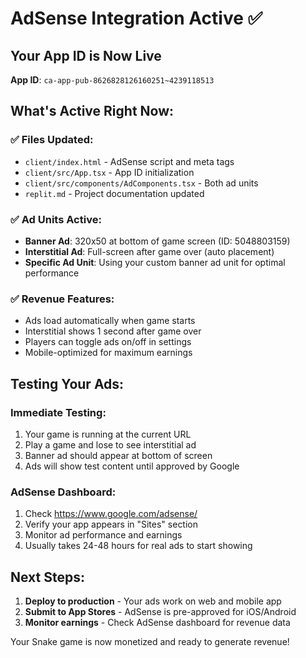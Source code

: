 # AdSense Integration Active ✅

## Your App ID is Now Live
**App ID**: `ca-app-pub-8626828126160251~4239118513`

## What's Active Right Now:

### ✅ Files Updated:
- `client/index.html` - AdSense script and meta tags
- `client/src/App.tsx` - App ID initialization  
- `client/src/components/AdComponents.tsx` - Both ad units
- `replit.md` - Project documentation updated

### ✅ Ad Units Active:
- **Banner Ad**: 320x50 at bottom of game screen (ID: 5048803159)
- **Interstitial Ad**: Full-screen after game over (auto placement)
- **Specific Ad Unit**: Using your custom banner ad unit for optimal performance

### ✅ Revenue Features:
- Ads load automatically when game starts
- Interstitial shows 1 second after game over
- Players can toggle ads on/off in settings
- Mobile-optimized for maximum earnings

## Testing Your Ads:

### Immediate Testing:
1. Your game is running at the current URL
2. Play a game and lose to see interstitial ad
3. Banner ad should appear at bottom of screen
4. Ads will show test content until approved by Google

### AdSense Dashboard:
1. Check https://www.google.com/adsense/
2. Verify your app appears in "Sites" section
3. Monitor ad performance and earnings
4. Usually takes 24-48 hours for real ads to start showing

## Next Steps:
1. **Deploy to production** - Your ads work on web and mobile app
2. **Submit to App Stores** - AdSense is pre-approved for iOS/Android
3. **Monitor earnings** - Check AdSense dashboard for revenue data

Your Snake game is now monetized and ready to generate revenue!